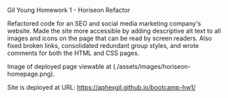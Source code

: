 
Gil Young Homework 1 - Horiseon Refactor

Refactored code for an SEO and social media marketing company's website. Made the site more accessible by adding descriptive alt text to all images and icons on the page that can be read by screen readers. Also fixed broken links, consolidated redundant group styles, and wrote comments for both the HTML and CSS  pages.

Image of deployed page viewable at (./assets/images/horiseon-homepage.png).

Site is deployed at URL: https://aphexgil.github.io/bootcamp-hw1/